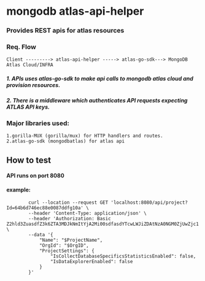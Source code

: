 # mongodb atlas-api-helper
### Provides REST apis for atlas resources

### Req. Flow 
    Client ---------> atlas-api-helper -----> atlas-go-sdk---> MongoDB Atlas Cloud/INFRA

#####        1. APIs uses atlas-go-sdk to make api calls to mongodb atlas cloud and provision resources.
#####        2. There is a middleware which authenticates API requests expecting ATLAS API keys.


### Major libraries used:
    1.gorilla-MUX (gorilla/mux) for HTTP handlers and routes.
    2.atlas-go-sdk (mongodbatlas) for atlas api 


## How to test

#### API runs on port 8080
#### example:  
            curl --location --request GET 'localhost:8080/api/project?Id=64b6d746ec88e0087ddfg10a' \
            --header 'Content-Type: application/json' \
            --header 'Authorization: Basic Z2hld3ZuasdfZ3k6ZTA3MDJkNmItYjA2Mi00sdfasdYTcwLWJiZDAtNzA0NGM0ZjUwZjc1' \
            --data '{
                "Name": "$ProjectName",
                "OrgId": "$OrgID",
                "ProjectSettings": {
                    "IsCollectDatabaseSpecificsStatisticsEnabled": false,
                    "IsDataExplorerEnabled": false
                }
            }'

